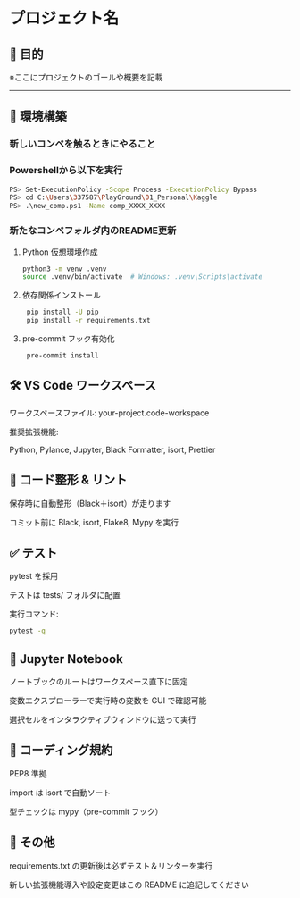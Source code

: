 # プロジェクト名

## 🎯 目的  
※ここにプロジェクトのゴールや概要を記載

---

## 🚀 環境構築

### 新しいコンペを触るときにやること

### Powershellから以下を実行
   ```bash
   PS> Set-ExecutionPolicy -Scope Process -ExecutionPolicy Bypass
   PS> cd C:\Users\337587\PlayGround\01_Personal\Kaggle
   PS> .\new_comp.ps1 -Name comp_XXXX_XXXX
   ```
### 新たなコンペフォルダ内のREADME更新

1. Python 仮想環境作成

   ```bash
   python3 -m venv .venv
   source .venv/bin/activate  # Windows: .venv\Scripts\activate
   ```
2. 依存関係インストール
   ```bash
    pip install -U pip
    pip install -r requirements.txt
   ```
3. pre-commit フック有効化
   ```bash
    pre-commit install
   ```

## 🛠️ VS Code ワークスペース

ワークスペースファイル: your-project.code-workspace

推奨拡張機能:

Python, Pylance, Jupyter, Black Formatter, isort, Prettier

## 🔧 コード整形 & リント
保存時に自動整形（Black＋isort）が走ります

コミット前に Black, isort, Flake8, Mypy を実行

## ✅ テスト
pytest を採用

テストは tests/ フォルダに配置

実行コマンド:
   ```bash
   pytest -q
   ```
## 📓 Jupyter Notebook
ノートブックのルートはワークスペース直下に固定

変数エクスプローラーで実行時の変数を GUI で確認可能

選択セルをインタラクティブウィンドウに送って実行

## 🤝 コーディング規約
PEP8 準拠

import は isort で自動ソート

型チェックは mypy（pre-commit フック）

## 📝 その他
requirements.txt の更新後は必ずテスト＆リンターを実行

新しい拡張機能導入や設定変更はこの README に追記してください